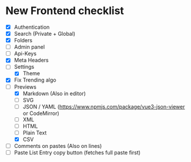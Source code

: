# New Frontend checklist
- [x] Authentication
- [x] Search (Private + Global)
- [x] Folders
- [ ] Admin panel
- [ ] Api-Keys
- [x] Meta Headers
- [ ] Settings
  - [x] Theme
- [x] Fix Trending algo
- [ ] Previews
  - [x] Markdown (Also in editor)
  - [ ] SVG
  - [ ] JSON / YAML (https://www.npmjs.com/package/vue3-json-viewer or CodeMirror)
  - [ ] XML
  - [ ] HTML
  - [ ] Plain Text
  - [x] CSV
- [ ] Comments on pastes (Also on lines)
- [ ] Paste List Entry copy button (fetches full paste first)
